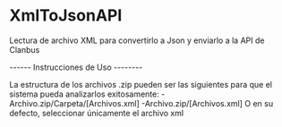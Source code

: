 # XmlToJsonAPI
Lectura de archivo XML para convertirlo a Json y enviarlo a la API de Clanbus

------ Instrucciones de Uso --------

La estructura de los archivos .zip pueden ser las siguientes para que el sistema pueda analizarlos exitosamente:
-Archivo.zip/Carpeta/[Archivos.xml]
-Archivo.zip/[Archivos.xml]
O en su defecto, seleccionar únicamente el archivo xml